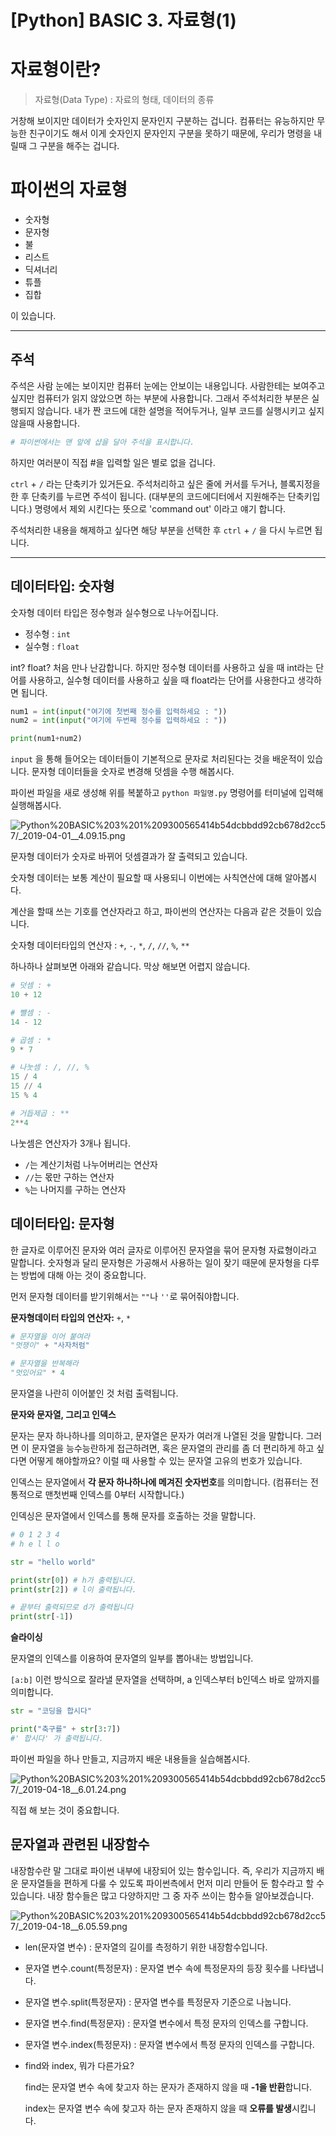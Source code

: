 # [Python] BASIC 3. 자료형(1)

# 자료형이란?

> 자료형(Data Type) : 자료의 형태, 데이터의 종류

거창해 보이지만 데이터가 숫자인지 문자인지 구분하는 겁니다. 컴퓨터는 유능하지만 무능한 친구이기도 해서 이게 숫자인지 문자인지 구분을 못하기 때문에, 우리가 명령을 내릴때 그 구분을 해주는 겁니다.

# 파이썬의 자료형

- 숫자형
- 문자형
- 불
- 리스트
- 딕셔너리
- 튜플
- 집합

이 있습니다. 

---

## 주석

주석은 사람 눈에는 보이지만 컴퓨터 눈에는 안보이는 내용입니다. 사람한테는 보여주고 싶지만 컴퓨터가 읽지 않았으면 하는 부분에 사용합니다. 그래서 주석처리한 부분은 실행되지 않습니다. 내가 짠 코드에 대한 설명을 적어두거나, 일부 코드를 실행시키고 싶지 않을때 사용합니다.

```python
# 파이썬에서는 맨 앞에 샵을 달아 주석을 표시합니다. 
```

하지만 여러분이 직접 #을 입력할 일은 별로 없을 겁니다.

 `ctrl` + `/` 라는 단축키가 있거든요. 주석처리하고 싶은 줄에 커서를 두거나, 블록지정을 한 후 단축키를 누르면 주석이 됩니다. (대부분의 코드에디터에서 지원해주는 단축키입니다.) 명령에서 제외 시킨다는 뜻으로 'command out' 이라고 얘기 합니다.

주석처리한 내용을 해제하고 싶다면 해당 부분을 선택한 후 `ctrl` + `/` 을 다시 누르면 됩니다.

---

## 데이터타입: 숫자형

숫자형 데이터 타입은 정수형과 실수형으로 나누어집니다. 

- 정수형 : `int`
- 실수형 : `float`

int? float? 처음 만나 난감합니다. 하지만 정수형 데이터를 사용하고 싶을 때 int라는 단어를 사용하고, 실수형 데이터를 사용하고 싶을 때 float라는 단어를 사용한다고 생각하면 됩니다.

```python
num1 = int(input("여기에 첫번째 정수를 입력하세요 : "))
num2 = int(input("여기에 두번째 정수를 입력하세요 : "))

print(num1+num2)
```

`input` 을 통해 들어오는 데이터들이 기본적으로 문자로 처리된다는 것을 배운적이 있습니다. 문자형 데이터들을 숫자로 변경해 덧셈을 수행 해봅시다.

파이썬 파일을 새로 생성해 위를 복붙하고 `python 파일명.py` 명령어를 터미널에 입력해 실행해봅시다.

![Python%20BASIC%203%201%209300565414b54dcbbdd92cb678d2cc57/_2019-04-01__4.09.15.png](Python%20BASIC%203%201%209300565414b54dcbbdd92cb678d2cc57/_2019-04-01__4.09.15.png)

문자형 데이터가 숫자로 바뀌어 덧셈결과가 잘 출력되고 있습니다.

숫자형 데이터는 보통 계산이 필요할 때 사용되니 이번에는 사칙연산에 대해 알아봅시다.

계산을 할때 쓰는 기호를 연산자라고 하고, 파이썬의 연산자는 다음과 같은 것들이 있습니다.

숫자형 데이터타입의 연산자 : `+`, `-`, `*`, `/`, `//`, `%`, `**`

하나하나 살펴보면 아래와 같습니다. 막상 해보면 어렵지 않습니다.

```python
# 덧셈 : +
10 + 12

# 뺄셈 : -
14 - 12

# 곱셈 : *
9 * 7

# 나눗셈 : /, //, %
15 / 4
15 // 4
15 % 4

# 거듭제곱 : **
2**4
```

나눗셈은 연산자가 3개나 됩니다. 

- `/`는 계산기처럼 나누어버리는 연산자
- `//`는 몫만 구하는 연산자
- `%`는 나머지를 구하는 연산자

## 데이터타입: 문자형

 한 글자로 이루어진 문자와 여러 글자로 이루어진 문자열을 묶어 문자형 자료형이라고 말합니다. 숫자형과 달리 문자형은 가공해서 사용하는 일이 잦기 때문에 문자형을 다루는 방법에 대해 아는 것이 중요합니다. 

먼저 문자형 데이터를 받기위해서는 `""`나 `''`로 묶어줘야합니다. 

**문자형데이터 타입의 연산자:** `+`, `*`

```python
# 문자열을 이어 붙여라
"멋쟁이" + "사자처럼"

# 문자열을 반복해라
"멋있어요" * 4 
```

문자열을 나란히 이어붙인 것 처럼 출력됩니다.

**문자와 문자열, 그리고 인덱스**

문자는 문자 하나하나를 의미하고, 문자열은 문자가 여러개 나열된 것을 말합니다. 그러면 이 문자열을 능수능란하게 접근하려면, 혹은 문자열의 관리를 좀 더 편리하게 하고 싶다면 어떻게 해야할까요? 이럴 때 사용할 수 있는 문자열 고유의 번호가 있습니다.

인덱스는 문자열에서 **각 문자 하나하나에 메겨진 숫자번호**를 의미합니다. (컴퓨터는 전통적으로 맨첫번째 인덱스를 0부터 시작합니다.)

인덱싱은 문자열에서 인덱스를 통해 문자를 호출하는 것을 말합니다.

```python
# 0 1 2 3 4
# h e l l o

str = "hello world"

print(str[0]) # h가 출력됩니다. 
print(str[2]) # l이 출력됩니다.

# 끝부터 출력되므로 d가 출력됩니다
print(str[-1]) 
```

**슬라이싱**

문자열의 인덱스를 이용하여 문자열의 일부를 뽑아내는 방법입니다. 

`[a:b]` 이런 방식으로 잘라낼 문자열을 선택하며, a 인덱스부터 b인덱스 바로 앞까지를 의미합니다.

```python
str = "코딩을 합시다"

print("축구를" + str[3:7])
#' 합시다' 가 출력됩니다.
```

파이썬 파일을 하나 만들고, 지금까지 배운 내용들을 실습해봅시다.

![Python%20BASIC%203%201%209300565414b54dcbbdd92cb678d2cc57/_2019-04-18__6.01.24.png](Python%20BASIC%203%201%209300565414b54dcbbdd92cb678d2cc57/_2019-04-18__6.01.24.png)

직접 해 보는 것이 중요합니다.

## 문자열과 관련된 내장함수

 내장함수란 말 그대로 파이썬 내부에 내장되어 있는 함수입니다. 즉, 우리가 지금까지 배운 문자열들을 편하게 다룰 수 있도록 파이썬측에서 먼저 미리 만들어 둔 함수라고 할 수 있습니다. 내장 함수들은 많고 다양하지만 그 중 자주 쓰이는 함수들 알아보겠습니다.

![Python%20BASIC%203%201%209300565414b54dcbbdd92cb678d2cc57/_2019-04-18__6.05.59.png](Python%20BASIC%203%201%209300565414b54dcbbdd92cb678d2cc57/_2019-04-18__6.05.59.png)

- len(문자열 변수) : 문자열의 길이를 측정하기 위한 내장함수입니다.
- 문자열 변수.count(특정문자) : 문자열 변수 속에 특정문자의 등장 횟수를 나타냅니다.
- 문자열 변수.split(특정문자) : 문자열 변수를 특정문자 기준으로 나눕니다.
- 문자열 변수.find(특정문자) : 문자열 변수에서 특정 문자의 인덱스를 구합니다.
- 문자열 변수.index(특정문자) : 문자열 변수에서 특정 문자의 인덱스를 구합니다.
- find와 index, 뭐가 다른가요?

    find는 문자열 변수 속에 찾고자 하는 문자가 존재하지 않을 때 **-1을 반환**합니다.

    index는 문자열 변수 속에 찾고자 하는 문자 존재하지 않을 때 **오류를 발생**시킵니다.